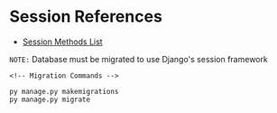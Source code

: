 # Session References

* <a href="https://docs.djangoproject.com/en/5.0/topics/http/sessions/#using-sessions-in-views" target="_blank">Session Methods List</a>


`NOTE:` Database must be migrated to use Django's session framework

    <!-- Migration Commands -->

    py manage.py makemigrations
    py manage.py migrate